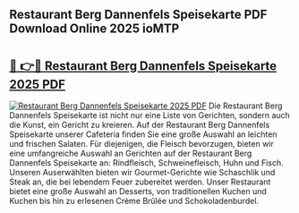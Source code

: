 ## Restaurant Berg Dannenfels Speisekarte PDF Download Online 2025 ioMTP

# <h2><a href="http://gccl6c.nevu.top/?p=Restaurant+Berg+Dannenfels+Speisekarte">🔗 👉🔴 Restaurant Berg Dannenfels Speisekarte 2025 PDF</a></h2>

[![Restaurant Berg Dannenfels Speisekarte 2025 PDF](https://i.imgur.com/dBaPXMq.png)](http://gccl6c.nevu.top/?p=Restaurant+Berg+Dannenfels+Speisekarte)
Die Restaurant Berg Dannenfels Speisekarte ist nicht nur eine Liste von Gerichten, sondern auch die Kunst, ein Gericht zu kreieren. Auf der Restaurant Berg Dannenfels Speisekarte unserer Cafeteria finden Sie eine große Auswahl an leichten und frischen Salaten. Für diejenigen, die Fleisch bevorzugen, bieten wir eine umfangreiche Auswahl an Gerichten auf der Restaurant Berg Dannenfels Speisekarte an: Rindfleisch, Schweinefleisch, Huhn und Fisch. Unseren Auserwählten bieten wir Gourmet-Gerichte wie Schaschlik und Steak an, die bei lebendem Feuer zubereitet werden. Unser Restaurant bietet eine große Auswahl an Desserts, von traditionellen Kuchen und Kuchen bis hin zu erlesenen Crème Brûlée und Schokoladenburdel.
